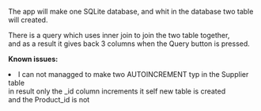 The app will make one SQLite database, and whit in the database two table will created.<p>
There is a query which uses inner join to join the two table together,<br> 
and as a result it gives back 3 columns when the Query button is pressed.<p>
<b>Known issues:</b>
<li>I can not managged to make two AUTOINCREMENT typ in the Supplier table<br>
in result only the _id column increments it self new table is created<br>
and the Product_id is not</li>
